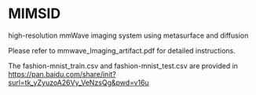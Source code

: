 # MIMSID
high-resolution mmWave imaging system using metasurface and diffusion

Please refer to mmwave_Imaging_artifact.pdf for detailed instructions.

The fashion-mnist_train.csv and fashion-mnist_test.csv are provided in  https://pan.baidu.com/share/init?surl=tk_yZyuzoA26Vy_VeNzsQg&pwd=v16u
